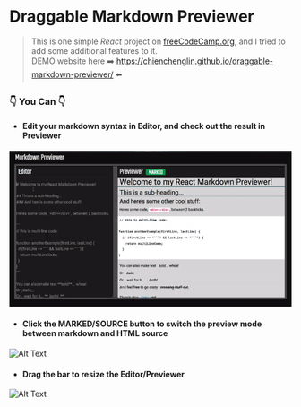 # Draggable Markdown Previewer

> This is one simple *React* project on [freeCodeCamp.org](https://www.freecodecamp.org/), and I tried to add some additional features to it.</br>
DEMO website here :arrow_right: https://chienchenglin.github.io/draggable-markdown-previewer/ :arrow_left:

### :point_down: You Can :point_down:
- #### Edit your markdown syntax in Editor, and check out the result in Previewer
![Alt Text](./README-src/record1.gif)

- #### Click the MARKED/SOURCE button to switch the preview mode between markdown and HTML source
![Alt Text](./README-src/record2.gif)

- #### Drag the bar to resize the Editor/Previewer
![Alt Text](./README-src/record3.gif)
